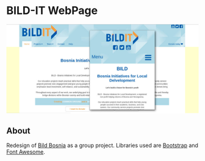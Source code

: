 # BILD-IT WebPage
[![Screenshot](graphics/screenshot.jpg)](#)

## About
Redesign of [Bild Bosnia](http://bildbosnia.org "Bild Bosnia") as a group project. Libraries used are [Bootstrap](http://getbootstrap.com "Bootstrap") and [Font Awesome](http://fontawesome.io "Font Awesome").